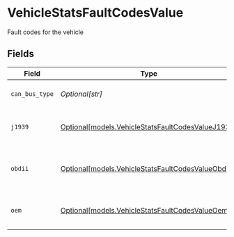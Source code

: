 # VehicleStatsFaultCodesValue

Fault codes for the vehicle


## Fields

| Field                                                                                              | Type                                                                                               | Required                                                                                           | Description                                                                                        | Example                                                                                            |
| -------------------------------------------------------------------------------------------------- | -------------------------------------------------------------------------------------------------- | -------------------------------------------------------------------------------------------------- | -------------------------------------------------------------------------------------------------- | -------------------------------------------------------------------------------------------------- |
| `can_bus_type`                                                                                     | *Optional[str]*                                                                                    | :heavy_minus_sign:                                                                                 | The CAN bus type of the vehicle.                                                                   | CANBUS_J1939_500                                                                                   |
| `j1939`                                                                                            | [Optional[models.VehicleStatsFaultCodesValueJ1939]](../models/vehiclestatsfaultcodesvaluej1939.md) | :heavy_minus_sign:                                                                                 | Vehicle fault codes for J1939 vehicles.                                                            |                                                                                                    |
| `obdii`                                                                                            | [Optional[models.VehicleStatsFaultCodesValueObdii]](../models/vehiclestatsfaultcodesvalueobdii.md) | :heavy_minus_sign:                                                                                 | Vehicle fault codes for passenger vehicles.                                                        |                                                                                                    |
| `oem`                                                                                              | [Optional[models.VehicleStatsFaultCodesValueOem]](../models/vehiclestatsfaultcodesvalueoem.md)     | :heavy_minus_sign:                                                                                 | Vehicle fault codes for OEM vehicles.                                                              |                                                                                                    |